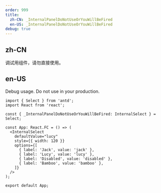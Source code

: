 ```yaml
---
order: 999
title:
  zh-CN: _InternalPanelDoNotUseOrYouWillBeFired
  en-US: _InternalPanelDoNotUseOrYouWillBeFired
debug: true
---
```


## zh-CN

调试用组件，请勿直接使用。

## en-US

Debug usage. Do not use in your production.

```tsx
import { Select } from 'antd';
import React from 'react';

const { _InternalPanelDoNotUseOrYouWillBeFired: InternalSelect } = Select;

const App: React.FC = () => (
  <InternalSelect
    defaultValue="lucy"
    style={{ width: 120 }}
    options={[
      { label: 'Jack', value: 'jack' },
      { label: 'Lucy', value: 'lucy' },
      { label: 'Disabled', value: 'disabled' },
      { label: 'Bamboo', value: 'bamboo' },
    ]}
  />
);

export default App;
```
